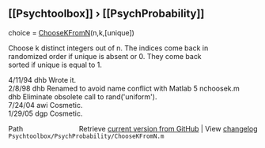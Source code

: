 ## [[Psychtoolbox]] &#8250; [[PsychProbability]]

 choice = [ChooseKFromN](ChooseKFromN)(n,k,[unique])  
  
 Choose k distinct integers out of n.   The indices come back in  
 randomized order if unique is absent or 0.  They come back  
 sorted if unique is equal to 1.  
  
 4/11/94    dhb     Wrote it.  
 2/8/98    dhb     Renamed to avoid name conflict with Matlab 5 nchoosek.m  
            dhb     Eliminate obsolete call to rand('uniform').  
 7/24/04   awi     Cosmetic.  
 1/29/05   dgp     Cosmetic.  




<div class="code_header" style="text-align:right;">
  <span style="float:left;">Path&nbsp;&nbsp;</span> <span class="counter">Retrieve <a href=
  "https://raw.github.com/Psychtoolbox-3/Psychtoolbox-3/beta/Psychtoolbox/PsychProbability/ChooseKFromN.m">current version from GitHub</a> | View <a href=
  "https://github.com/Psychtoolbox-3/Psychtoolbox-3/commits/beta/Psychtoolbox/PsychProbability/ChooseKFromN.m">changelog</a></span>
</div>
<div class="code">
  <code>Psychtoolbox/PsychProbability/ChooseKFromN.m</code>
</div>

